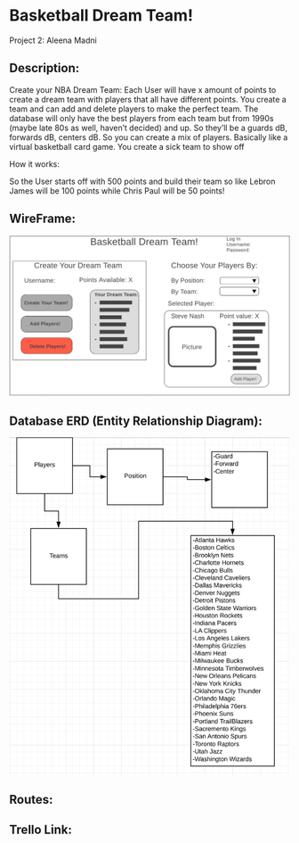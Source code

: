 # Basketball Dream Team!
Project 2: Aleena Madni

## Description:
Create your NBA Dream Team:
Each User will have x amount of points to create a dream team with players that all have different points. You create a team and can add and delete players to make the perfect team. The database will only have the best players from each team but from 1990s (maybe late 80s as well, haven’t decided) and up. So they’ll be a guards dB, forwards dB, centers dB. So you can create a mix of players. Basically like a virtual basketball card game. You create a sick team to show off

How it works:

So the User starts off with 500 points and build their team so like Lebron James will be 100 points while Chris Paul will be 50 points!

## WireFrame:
![img](BasketballWireFrame.jpg)


## Database ERD (Entity Relationship Diagram):
![img](ERD.jpg)

## Routes:

## Trello Link:
